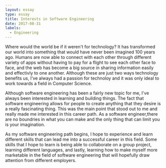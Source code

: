 ```yaml
---
layout: essay
type: essay
title: Interests in Software Engineering
date: 2017-08-31
labels:
  - Engineering
---
```


Where would the world be if it weren't for technology? It has transformed our world into something that would have never been imagined 100 years ago. Humans are now able to connect with each other through different variety of apps without having to pay for a flight to see each other face to face, and the web has become a big source in sharing information easily and effectivly to one another. Although these are just two ways technology benefits us, I've always had a passion for technoloy and it was only ideal to work towards a field in Computer Science. 


Although software engineering has been a fairly new topic for me, I've always been interested in learning and building things. The fact that software engineering allows for people to create anything that they desire is a really fascinating thing. This was the main point that stood out to me and really made me interested in this career path.  As a software engineer,there are no boundries in what you can make and the only thing that can limit you is your imagination. 


As my software engineering path begins, I hope to experience and learn different skills that can lead me into a successful career in this field. Some skills that I hope to learn is being able to collaborate on a group project, learning different languages, and lastly, learning how to make myself more marketable in the field of software engineering that will hopefully draw attention from different employers.

